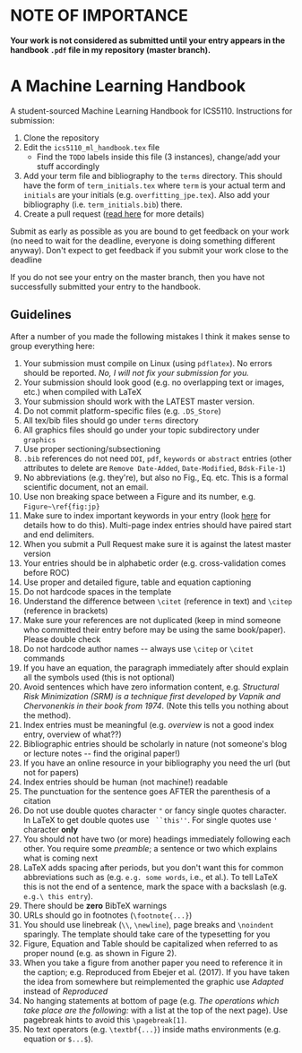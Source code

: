 # NOTE OF IMPORTANCE

**Your work is not considered as submitted until your entry appears in the handbook `.pdf` file in my repository (master branch).**

# A Machine Learning Handbook

A student-sourced Machine Learning Handbook for ICS5110.  Instructions for submission:

1. Clone the repository
2. Edit the `ics5110_ml_handbook.tex` file
   * Find the `TODO` labels inside this file (3 instances), change/add your stuff accordingly
3. Add your term file and bibliography to the `terms` directory.  This should have 
the form of `term_initials.tex` where `term` is your actual term and 
`initials` are your initials (e.g. `overfitting_jpe.tex`).  Also add your
bibliography (i.e. `term_initials.bib`) there.
4. Create a pull request ([read here](https://help.github.com/articles/creating-a-pull-request/) for more details)

Submit as early as possible as you are bound to get feedback on your work (no need to wait for the deadline, everyone is doing something different anyway).  Don't expect to get feedback if you submit your work close to the deadline

If you do not see your entry on the master branch, then you have not successfully submitted your entry to the handbook.

## Guidelines

After a number of you made the following mistakes I think it makes sense to group everything here:

1.  Your submission must compile on Linux (using `pdflatex`).  No errors should be reported.  *No, I will not fix your submission for you.*
1.  Your submission should look good (e.g. no overlapping text or images, etc.) when compiled with LaTeX
1.  Your submission should work with the LATEST master version.
1.  Do not commit platform-specific files (e.g. `.DS_Store`)
1.  All tex/bib files should go under `terms` directory
1.  All graphics files should go under your topic subdirectory under `graphics`
1.  Use proper sectioning/subsectioning
1.  `.bib` references do not need `DOI`, `pdf`, `keywords` or `abstract` entries (other attributes to delete are `Remove Date-Added`, `Date-Modified`, `Bdsk-File-1`)
1.  No abbreviations (e.g. they're), but also no Fig., Eq. etc.  This is a formal scientific document, not an email.
1.  Use non breaking space between a Figure and its number, e.g. `Figure~\ref{fig:jp}`
1.  Make sure to index important keywords in your entry (look [here](https://en.wikibooks.org/wiki/LaTeX/Indexing) for details how to do this).  Multi-page index entries should have paired start and end delimiters.
1.  When you submit a Pull Request make sure it is against the latest master version
1.  Your entries should be in alphabetic order (e.g. cross-validation comes before ROC)
1.  Use proper and detailed figure, table and equation captioning
1.  Do not hardcode spaces in the template
1.  Understand the difference between `\citet` (reference in text) and `\citep` (reference in brackets)
1.  Make sure your references are not duplicated (keep in mind someone who committed their entry before may be using the same book/paper).  Please double check
1.  Do not hardcode author names -- always use `\citep` or `\citet` commands
1.  If you have an equation, the paragraph immediately after should explain all the symbols used (this is not optional)
1.  Avoid sentences which have zero information content, e.g. _Structural Risk Minimization (SRM) is a technique first developed by Vapnik and Chervonenkis in their book from 1974_.  (Note this tells you nothing about the method).
1.  Index entries must be meaningful (e.g. _overview_ is not a good index entry, overview of what??)
1.  Bibliographic entries should be scholarly in nature (not someone's blog or lecture notes -- find the original paper!)
1.  If you have an online resource in your bibliography you need the url (but not for papers)
1.  Index entries should be human (not machine!) readable
1.  The punctuation for the sentence goes AFTER the parenthesis of a citation
1.  Do not use double quotes character `"` or fancy single quotes character.  In LaTeX to get double quotes use ` ``this''`.  For single quotes use `'` character **only**
1.  You should not have two (or more) headings immediately following each other.  You require some _preamble_; a sentence or two which explains what is coming next
1.  LaTeX adds spacing after periods, but you don't want this for common abbreviations such as (e.g. `e.g. some words`, i.e., et al.).  To tell LaTeX this is not the end of a sentence, mark the space with a backslash (e.g. `e.g.\ this entry`). 
1.  There should be **zero** BibTeX warnings
1.  URLs should go in footnotes (`\footnote{...}`)
1.  You should use linebreak (`\\`, `\newline`), page breaks and `\noindent` sparingly.  The template should take care of the typesetting for you
1.  Figure, Equation and Table should be capitalized when referred to as proper nound (e.g. as shown in Figure 2).
1.  When you take a figure from another paper you need to reference it in the caption; e.g. Reproduced from Ebejer et al. (2017).  If you have taken the idea from somewhere but reimplemented the graphic use _Adapted_ instead of _Reproduced_
1.  No hanging statements at bottom of page (e.g. _The operations which take place are the following:_ with a list at the top of the next page).  Use pagebreak hints to avoid this `\pagebreak[1]`.
1.  No text operators (e.g. `\textbf{...}`) inside maths environments (e.g. equation or `$...$`).
